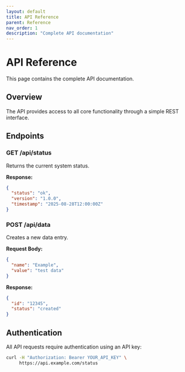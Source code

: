 ```yaml
---
layout: default
title: API Reference
parent: Reference
nav_order: 1
description: "Complete API documentation"
---
```


# API Reference

This page contains the complete API documentation.

## Overview

The API provides access to all core functionality through a simple REST interface.

## Endpoints

### GET /api/status

Returns the current system status.

**Response:**
```json
{
  "status": "ok",
  "version": "1.0.0",
  "timestamp": "2025-08-28T12:00:00Z"
}
```

### POST /api/data

Creates a new data entry.

**Request Body:**
```json
{
  "name": "Example",
  "value": "test data"
}
```

**Response:**
```json
{
  "id": "12345",
  "status": "created"
}
```

## Authentication

All API requests require authentication using an API key:

```bash
curl -H "Authorization: Bearer YOUR_API_KEY" \
     https://api.example.com/status
```
